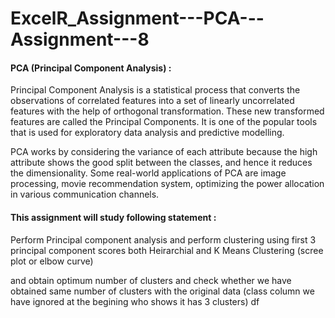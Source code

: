 # ExcelR_Assignment---PCA---Assignment---8

#### PCA (Principal Component Analysis) :
Principal Component Analysis is a statistical process that converts the observations of correlated features into a set of linearly uncorrelated features with the help of orthogonal transformation. These new transformed features are called the Principal Components. It is one of the popular tools that is used for exploratory data analysis and predictive modelling.

PCA works by considering the variance of each attribute because the high attribute shows the good split between the classes, and hence it reduces the dimensionality. Some real-world applications of PCA are image processing, movie recommendation system, optimizing the power allocation in various communication channels.

#### This assignment will study following statement :
Perform Principal component analysis and perform clustering using first 3 principal component scores both Heirarchial and K Means Clustering (scree plot or elbow curve)

and obtain optimum number of clusters and check whether we have obtained same number of clusters with the original data (class column we have ignored at the begining who shows it has 3 clusters) df
